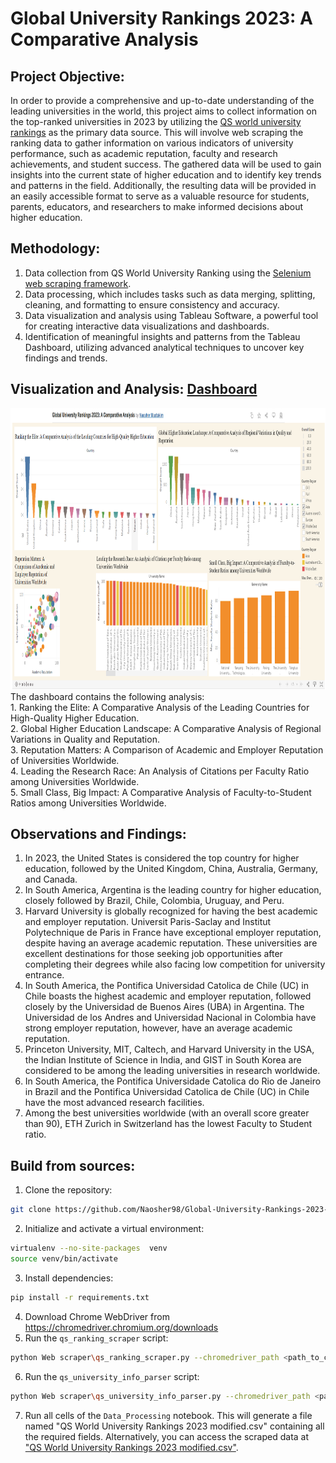 # Global University Rankings 2023: A Comparative Analysis

## Project Objective: 
In order to provide a comprehensive and up-to-date understanding of the leading universities in the world, this project aims to collect information on the top-ranked universities in 2023 by utilizing the [QS world university rankings](https://www.topuniversities.com/university-rankings/world-university-rankings/2023) as the primary data source. This will involve web scraping the ranking data to gather information on various indicators of university performance, such as academic reputation, faculty and research achievements, and student success. The gathered data will be used to gain insights into the current state of higher education and to identify key trends and patterns in the field. Additionally, the resulting data will be provided in an easily accessible format to serve as a valuable resource for students, parents, educators, and researchers to make informed decisions about higher education.

## Methodology:
1. Data collection from QS World University Ranking using the [Selenium web scraping framework](https://selenium-python.readthedocs.io/).
2. Data processing, which includes tasks such as data merging, splitting, cleaning, and formatting to ensure consistency and accuracy.
3. Data visualization and analysis using Tableau Software, a powerful tool for creating interactive data visualizations and dashboards.
4. Identification of meaningful insights and patterns from the Tableau Dashboard, utilizing advanced analytical techniques to uncover key findings and trends.

## Visualization and Analysis: [Dashboard](https://public.tableau.com/app/profile/naosher.mustakim/viz/GlobalUniversityRankings2023AComparativeAnalysis/Dashboard1?publish=yes)
<a href="https://public.tableau.com/app/profile/naosher.mustakim/viz/GlobalUniversityRankings2023AComparativeAnalysis/Dashboard1?publish=yes">
<img src = "Data\Glb_Uni.PNG" width = "900" height = "450">
</a>
The dashboard contains the following analysis:<br/>
1. Ranking the Elite: A Comparative Analysis of the Leading Countries for High-Quality Higher Education.<br/>
2. Global Higher Education Landscape: A Comparative Analysis of Regional Variations in Quality and Reputation.<br/>
3. Reputation Matters: A Comparison of Academic and Employer Reputation of Universities Worldwide.<br/>
4. Leading the Research Race: An Analysis of Citations per Faculty Ratio among Universities Worldwide.<br/>
5. Small Class, Big Impact: A Comparative Analysis of Faculty-to-Student Ratios among Universities Worldwide.<br/>

## Observations and Findings:
1. In 2023, the United States is considered the top country for higher education, followed by the United Kingdom, China, Australia, Germany, and Canada.
2. In South America, Argentina is the leading country for higher education, closely followed by Brazil, Chile, Colombia, Uruguay, and Peru.
3. Harvard University is globally recognized for having the best academic and employer reputation. Universit Paris-Saclay and Institut Polytechnique de Paris in France have exceptional employer reputation, despite having an average academic reputation. These universities are excellent destinations for those seeking job opportunities after completing their degrees while also facing low competition for university entrance.
4. In South America, the Pontifica Universidad Catolica de Chile (UC) in Chile boasts the highest academic and employer reputation, followed closely by the Universidad de Buenos Aires (UBA) in Argentina. The Universidad de los Andres and Universidad Nacional in Colombia have strong employer reputation, however, have an average academic reputation.
5. Princeton University, MIT, Caltech, and Harvard University in the USA, the Indian Institute of Science in India, and GIST in South Korea are considered to be among the leading universities in research worldwide.
6. In South America, the Pontifica Universidade Catolica do Rio de Janeiro in Brazil and the Pontifica Universidad Catolica de Chile (UC) in Chile have the most advanced research facilities.
7. Among the best universities worldwide (with an overall score greater than 90), ETH Zurich in Switzerland has the lowest Faculty to Student ratio.

## Build from sources:
1. Clone the repository:
```bash
git clone https://github.com/Naosher98/Global-University-Rankings-2023-A-Comparative-Analysings-2023.git
```
2. Initialize and activate a virtual environment:
```bash
virtualenv --no-site-packages  venv
source venv/bin/activate
```
3. Install dependencies:
```bash
pip install -r requirements.txt
```
4. Download Chrome WebDriver from https://chromedriver.chromium.org/downloads
5. Run the `qs_ranking_scraper` script:
```bash
python Web scraper\qs_ranking_scraper.py --chromedriver_path <path_to_chromedriver>
```
6. Run the `qs_university_info_parser` script:
```bash
python Web scraper\qs_university_info_parser.py --chromedriver_path <path_to_chromedriver>
```
7. Run all cells of the `Data_Processing` notebook. This will generate a file named "QS World University Rankings 2023 modified.csv" containing all the required fields. Alternatively, you can access the scraped data at ["QS World University Rankings 2023 modified.csv"](https://github.com/Naosher98/Global-University-Rankings-2023-A-Comparative-Analysings-2023/blob/main/Data/QS%20World%20University%20Rankings%202023%20modified.csv).

